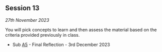 ## Session 13

*27th November 2023*

You will pick concepts to learn and then assess the material based on the criteria provided previously in class.

* Sub [A5](/Assingnments/A5) - Final Reflection - 3rd December 2023
